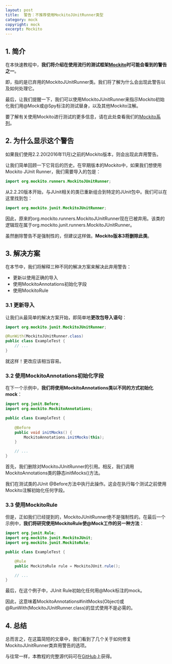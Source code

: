 ```yaml
---
layout: post
title:  警告：不推荐使用MockitoJUnitRunner类型
category: mock
copyright: mock
excerpt: Mockito
---
```


## 1. 简介

在本快速教程中，**我们将介绍在使用流行的测试框架[Mockito](https://site.mockito.org/)时可能会看到的警告之一**。

即，指的是已弃用的MockitoJUnitRunner类。我们将了解为什么会出现此警告以及如何处理它。

最后，让我们提醒一下，我们可以使用MockitoJUnitRunner来指示Mockito初始化我们用@Mock或@Spy标注的测试替身，以及其他Mockito注解。

要了解有关使用Mockito进行测试的更多信息，请在此处查看我们的[Mockito系列](https://www.baeldung.com/tag/mockito/)。

## 2. 为什么显示这个警告

如果我们使用2.2.20(2016年11月)之前的Mockito版本，则会出现此弃用警告。

让我们简单回顾一下它背后的历史。在早期版本的Mockito中，如果我们想使用Mockito JUnit Runner，我们需要导入的包是：

```java
import org.mockito.runners.MockitoJUnitRunner;
```

从2.2.20版本开始，与JUnit相关的类已重新组合到特定的JUnit包中。我们可以在这里找到包：

```java
import org.mockito.junit.MockitoJUnitRunner;
```

因此，原来的org.mockito.runners.MockitoJUnitRunner现在已被弃用。该类的逻辑现在属于org.mockito.junit.runners.MockitoJUnitRunner。

虽然删除警告不是强制性的，但建议这样做。**Mockito版本3将删除此类**。

## 3. 解决方案

在本节中，我们将解释三种不同的解决方案来解决此弃用警告：

-   更新以使用正确的导入
-   使用MockitoAnnotations初始化字段
-   使用MockitoRule

### 3.1 更新导入

让我们从最简单的解决方案开始，即简单地**更改包导入语句**：

```java
import org.mockito.junit.MockitoJUnitRunner;

@RunWith(MockitoJUnitRunner.class)
public class ExampleTest {
    // ...
}
```

就这样！更改应该相当容易。

### 3.2 使用MockitoAnnotations初始化字段

在下一个示例中，**我们将使用MockitoAnnotations类以不同的方式初始化mock**：

```java
import org.junit.Before;
import org.mockito.MockitoAnnotations;

public class ExampleTest {
    
    @Before 
    public void initMocks() {
        MockitoAnnotations.initMocks(this);
    }

    // ...
}
```

首先，我们删除对MockitoJUnitRunner的引用。相反，我们调用MockitoAnnotations类的静态initMocks()方法。

我们在测试类的JUnit @Before方法中执行此操作。这会在执行每个测试之前使用Mockito注解初始化任何字段。

### 3.3 使用MockitoRule

但是，正如我们已经提到的，MockitoJUnitRunner绝不是强制性的。在最后一个示例中，**我们将研究使用MockitoRule使@Mock工作的另一种方法**：

```java
import org.junit.Rule;
import org.mockito.junit.MockitoJUnit;
import org.mockito.junit.MockitoRule;

public class ExampleTest {

    @Rule
    public MockitoRule rule = MockitoJUnit.rule();

    // ...
}
```

最后，在这个例子中，JUnit Rule初始化任何用@Mock标注的mock。

因此，这意味着MockitoAnnotations#initMocks(Object)或@RunWith(MockitoJUnitRunner.class)的显式使用不是必需的。

## 4. 总结

总而言之，在这篇简短的文章中，我们看到了几个关于如何修复MockitoJUnitRunner类弃用警告的选项。

与往常一样，本教程的完整源代码可在[GitHub](https://github.com/tuyucheng7/taketoday-tutorial4j/tree/master/software.test/mockito-2)上获得。